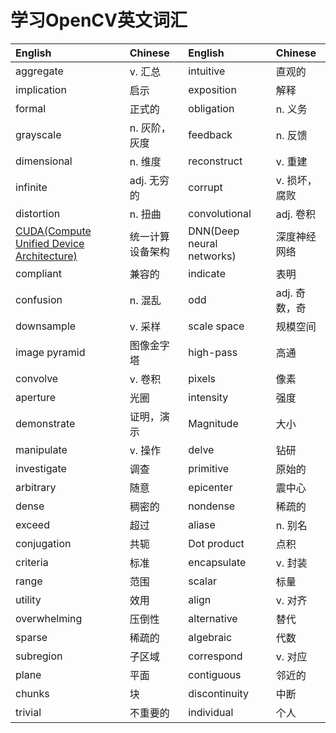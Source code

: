 # 学习OpenCV英文词汇

|   English   |   Chinese   |   English   |   Chinese   |
|:------------|:------------|:------------|:------------|
|aggregate    |v. 汇总      |intuitive	|直观的		|
|implication  |启示		  |exposition	|解释 |
|formal		  |正式的		|obligation	 	|n. 义务|
|grayscale	  |n. 灰阶，灰度 |feedback	  |n. 反馈|
|dimensional  |n. 维度  	|reconstruct	|v. 重建|
|infinite	 |adj. 无穷的	|corrupt		|v. 损坏，腐败|
|distortion  |n. 扭曲		|convolutional	|adj. 卷积|
|[CUDA(Compute Unified Device Architecture)](https://baike.baidu.com/item/CUDA/1186262?fr=aladdin)|统一计算设备架构|DNN(Deep neural networks)|深度神经网络|
|compliant	|兼容的		|indicate		|表明|
|confusion	|n. 混乱 		|odd			|adj. 奇数，奇|
|downsample	|v. 采样		|scale space	|规模空间	|
|image pyramid|图像金字塔  |high-pass	 |高通|
|convolve	|v. 卷积		|pixels			|像素|
|aperture	|光圈			|intensity		|强度|
|demonstrate|证明，演示	     |Magnitude	     |大小|
|manipulate	|v. 操作		|delve			|钻研|
|investigate|调查			|primitive		|原始的|
|arbitrary	|随意			|epicenter		|震中心|
|dense      |稠密的	    |nondense		|稀疏的|
|exceed		|超过			|aliase			|n. 别名|
|conjugation|共轭			|Dot product	|点积|
|criteria	|标准			|encapsulate	|v. 封装|
|range		|范围			|scalar			|标量|
|utility	|效用			|align			|v. 对齐|
|overwhelming|压倒性		|alternative	|替代|
|sparse		|稀疏的		|algebraic		|代数|
|subregion	|子区域		|correspond		|v. 对应|
|plane		|平面			|contiguous		|邻近的	|
|chunks		|块			 |discontinuity	 |中断|
|trivial	|不重要的		|individual		|个人|